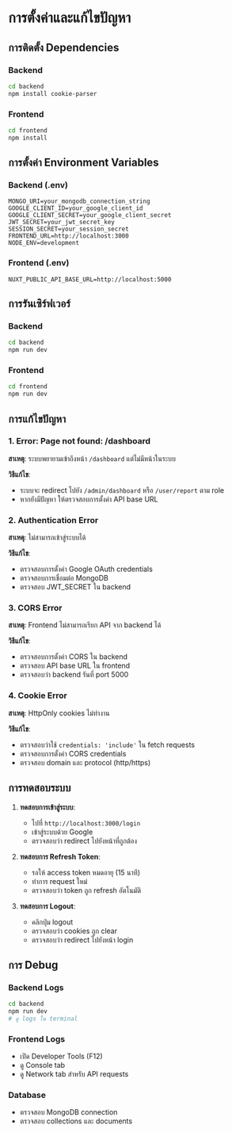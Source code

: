 # การตั้งค่าและแก้ไขปัญหา

## การติดตั้ง Dependencies

### Backend
```bash
cd backend
npm install cookie-parser
```

### Frontend
```bash
cd frontend
npm install
```

## การตั้งค่า Environment Variables

### Backend (.env)
```env
MONGO_URI=your_mongodb_connection_string
GOOGLE_CLIENT_ID=your_google_client_id
GOOGLE_CLIENT_SECRET=your_google_client_secret
JWT_SECRET=your_jwt_secret_key
SESSION_SECRET=your_session_secret
FRONTEND_URL=http://localhost:3000
NODE_ENV=development
```

### Frontend (.env)
```env
NUXT_PUBLIC_API_BASE_URL=http://localhost:5000
```

## การรันเซิร์ฟเวอร์

### Backend
```bash
cd backend
npm run dev
```

### Frontend
```bash
cd frontend
npm run dev
```

## การแก้ไขปัญหา

### 1. Error: Page not found: /dashboard

**สาเหตุ**: ระบบพยายามเข้าถึงหน้า `/dashboard` แต่ไม่มีหน้าในระบบ

**วิธีแก้ไข**:
- ระบบจะ redirect ไปยัง `/admin/dashboard` หรือ `/user/report` ตาม role
- หากยังมีปัญหา ให้ตรวจสอบการตั้งค่า API base URL

### 2. Authentication Error

**สาเหตุ**: ไม่สามารถเข้าสู่ระบบได้

**วิธีแก้ไข**:
- ตรวจสอบการตั้งค่า Google OAuth credentials
- ตรวจสอบการเชื่อมต่อ MongoDB
- ตรวจสอบ JWT_SECRET ใน backend

### 3. CORS Error

**สาเหตุ**: Frontend ไม่สามารถเรียก API จาก backend ได้

**วิธีแก้ไข**:
- ตรวจสอบการตั้งค่า CORS ใน backend
- ตรวจสอบ API base URL ใน frontend
- ตรวจสอบว่า backend รันที่ port 5000

### 4. Cookie Error

**สาเหตุ**: HttpOnly cookies ไม่ทำงาน

**วิธีแก้ไข**:
- ตรวจสอบว่าใช้ `credentials: 'include'` ใน fetch requests
- ตรวจสอบการตั้งค่า CORS credentials
- ตรวจสอบ domain และ protocol (http/https)

## การทดสอบระบบ

1. **ทดสอบการเข้าสู่ระบบ**:
   - ไปที่ `http://localhost:3000/login`
   - เข้าสู่ระบบด้วย Google
   - ตรวจสอบว่า redirect ไปยังหน้าที่ถูกต้อง

2. **ทดสอบการ Refresh Token**:
   - รอให้ access token หมดอายุ (15 นาที)
   - ทำการ request ใหม่
   - ตรวจสอบว่า token ถูก refresh อัตโนมัติ

3. **ทดสอบการ Logout**:
   - คลิกปุ่ม logout
   - ตรวจสอบว่า cookies ถูก clear
   - ตรวจสอบว่า redirect ไปยังหน้า login

## การ Debug

### Backend Logs
```bash
cd backend
npm run dev
# ดู logs ใน terminal
```

### Frontend Logs
- เปิด Developer Tools (F12)
- ดู Console tab
- ดู Network tab สำหรับ API requests

### Database
- ตรวจสอบ MongoDB connection
- ตรวจสอบ collections และ documents 